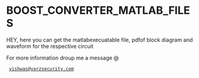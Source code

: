 # BOOST_CONVERTER_MATLAB_FILES
HEY, here you can get the matlabexecuatable file, pdfof block diagram and waveform for the respective circuit

For more information droup me a message @ <code><pre> vishwas@varzsecurity.com </code></pre>

